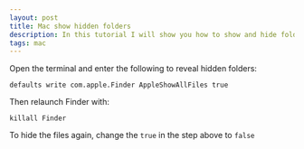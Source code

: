 ```yaml
---
layout: post
title: Mac show hidden folders
description: In this tutorial I will show you how to show and hide folders on a Mac.
tags: mac
---
```


Open the terminal and enter the following to reveal hidden folders:

```other
defaults write com.apple.Finder AppleShowAllFiles true
```

Then relaunch Finder with:

```other
killall Finder
```

To hide the files again, change the `true` in the step above to `false`
